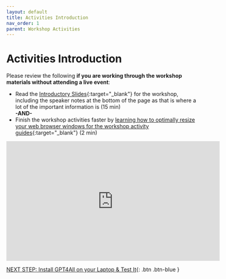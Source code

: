 ```yaml
---
layout: default
title: Activities Introduction
nav_order: 1
parent: Workshop Activities
---
```

# Activities Introduction

Please review the following **if you are working through the workshop materials without attending a live event**:
- Read the [Introductory Slides](https://docs.google.com/presentation/d/1kJDpZQJLQh7ZLD_RQJqV5pw1loWlXoH7Pqu3e11LzDQ/edit?usp=sharing){:target="_blank"}  for the workshop, including the speaker notes at the bottom of the page as that is where a lot of the important information is (15 min)<br>
**-AND-**<br>
- Finish the workshop activities faster by [learning how to optimally resize your web browser windows for the workshop activity guides](https://www.youtube.com/watch?v=Igk5hZUfzN0){:target="_blank"} (2 min)<br>
<iframe width="560" height="315" src="https://www.youtube.com/embed/Igk5hZUfzN0" title="YouTube video player" frameborder="0" allow="accelerometer; autoplay; clipboard-write; encrypted-media; gyroscope; picture-in-picture" allowfullscreen></iframe>

[NEXT STEP: Install GPT4All on your Laptop & Test It](1-local-genai-intro.html){: .btn .btn-blue }
